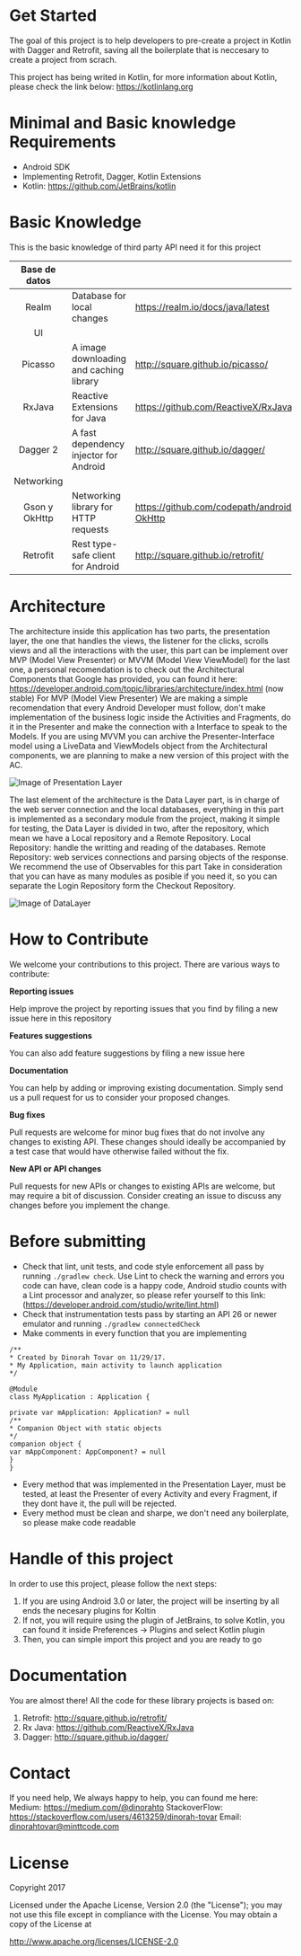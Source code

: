# Get Started #

The goal of this project is to help developers to pre-create a project in Kotlin with Dagger and Retrofit, saving all the boilerplate that is neccesary to create a project from scrach.

This project has being writed in Kotlin, for more information about Kotlin, please check the link below: https://kotlinlang.org

Minimal and Basic knowledge Requirements
=======

* Android SDK 
* Implementing Retrofit, Dagger, Kotlin Extensions
* Kotlin: https://github.com/JetBrains/kotlin

Basic Knowledge
=======

This is the basic knowledge of third party API need it for this project

| Base de datos |                                                                               |                                                              |
|:-------------:|-------------------------------------------------------------------------------|--------------------------------------------------------------|
| Realm         | Database for local changes                                                    | https://realm.io/docs/java/latest                            |
|       UI      |                                                                               |                                                              |
| Picasso       | A image downloading and caching library                                       | http://square.github.io/picasso/                             |
| RxJava        | Reactive Extensions for Java                                                  | https://github.com/ReactiveX/RxJava                          |
| Dagger 2      | A fast dependency injector for Android                                        | http://square.github.io/dagger/                              |
|   Networking  |                                                                               |                                                              |
| Gson y OkHttp | Networking library for HTTP requests                                          | https://github.com/codepath/android_guides/wiki/Using-OkHttp |
| Retrofit      | Rest type-safe client for Android                                             | http://square.github.io/retrofit/                            |


Architecture
=======

The architecture inside this application has two parts, the presentation layer, the one that handles the views, the listener for the clicks, scrolls views and all the interactions with the user, this part can be implement over MVP (Model View Presenter) or MVVM (Model View ViewModel) for the last one, a personal recomendation is to check out the Architectural Components that Google has provided, you can found it here: https://developer.android.com/topic/libraries/architecture/index.html (now stable)
For MVP (Model View Presenter) We are making a simple recomendation that every Android Developer must follow, don't make implementation of the business logic inside the Activities and Fragments, do it in the Presenter and make the connection with a Interface to speak to the Models. If you are using MVVM you can archive the Presenter-Interface model using a LiveData and ViewModels object from the Architectural components, we are planning to make a new version of this project with the AC.

![Image of Presentation Layer](https://raw.githubusercontent.com/MinttcodeCo/GetStartedWithKotlinDagger/master/Images/presentationlayer.jpg)

The last element of the architecture is the Data Layer part, is in charge of the web server connection and the local databases, everything in this part is implemented as a secondary module from the project, making it simple for testing, the Data Layer is divided in two, after the repository, which mean we have a Local repository and a Remote Repository. 
Local Repository: handle the writting and reading of the databases.
Remote Repository: web services connections and parsing objects of the response. We recommend the use of Observables for this part
Take in consideration that you can have as many modules as posible if you need it, so you can separate the Login Repository form the Checkout Repository.

![Image of DataLayer](https://raw.githubusercontent.com/MinttcodeCo/GetStartedWithKotlinDagger/master/Images/datalayer.jpg)

How to Contribute
=======

We welcome your contributions to this project. There are various ways to contribute:

**Reporting issues**

Help improve the project by reporting issues that you find by filing a new issue here in this repository

**Features suggestions**

You can also add feature suggestions by filing a new issue here

**Documentation**

You can help by adding or improving existing documentation. Simply send us a pull request for us to consider your proposed changes.

**Bug fixes**

Pull requests are welcome for minor bug fixes that do not involve any changes to existing API. These changes should ideally be accompanied by a test case that would have otherwise failed without the fix.

**New API or API changes**

Pull requests for new APIs or changes to existing APIs are welcome, but may require a bit of
discussion. Consider creating an issue to discuss any changes before you implement the change.

Before submitting
=======

* Check that lint, unit tests, and code style enforcement all pass by running `./gradlew check`. Use Lint to check the warning and errors you code can have, clean code is a happy code, Android studio counts with a Lint processor and analyzer, so please refer yourself to this link: (https://developer.android.com/studio/write/lint.html)
* Check that instrumentation tests pass by starting an API 26 or newer emulator and running
`./gradlew connectedCheck` 
* Make comments in every function that you are implementing
```
/**
* Created by Dinorah Tovar on 11/29/17.
* My Application, main activity to launch application
*/

@Module
class MyApplication : Application {

private var mApplication: Application? = null
/**
* Companion Object with static objects
*/
companion object {
var mAppComponent: AppComponent? = null
}
}
```

* Every method that was implemented in the Presentation Layer, must be tested, at least the Presenter of every Activity and every Fragment, if they dont have it, the pull will be rejected.
* Every method must be clean and sharpe, we don't need any boilerplate, so please make code readable


Handle of this project
=======

In order to use this project, please follow the next steps:

1. If you are using Android 3.0 or later, the project will be inserting by all ends the necesary plugins for Koltin
2. If not, you will require using the plugin of JetBrains, to solve Kotlin, you can found it inside Preferences -> Plugins and select Kotlin plugin
3. Then, you can simple import this project and you are ready to go

Documentation
=======
You are almost there! All the code for these library projects is based on:

1. Retrofit: http://square.github.io/retrofit/
2. Rx Java: https://github.com/ReactiveX/RxJava
3. Dagger: http://square.github.io/dagger/

Contact
=======
If you need help, We always happy to help, you can found me here:
Medium: https://medium.com/@dinorahto
StackoverFlow: https://stackoverflow.com/users/4613259/dinorah-tovar
Email: dinorahtovar@minttcode.com

License
=======
Copyright 2017

Licensed under the Apache License, Version 2.0 (the "License");
you may not use this file except in compliance with the License.
You may obtain a copy of the License at

http://www.apache.org/licenses/LICENSE-2.0


